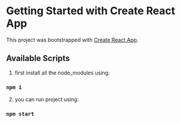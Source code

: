 # Getting Started with Create React App

This project was bootstrapped with [Create React App](https://github.com/facebook/create-react-app).

## Available Scripts

1. first install all the node_modules using:

### `npm i`

2. you can run project using:

### `npm start`
